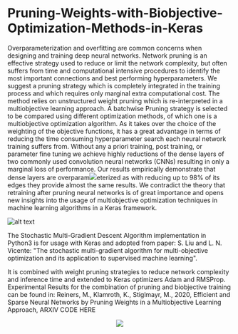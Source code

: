 # Pruning-Weights-with-Biobjective-Optimization-Methods-in-Keras
Overparameterization and overfitting are common concerns when designing and training deep neural networks. Network pruning is an effective strategy used to reduce or limit the network complexity, but often suffers from time and computational intensive procedures to identify the most important connections and best performing hyperparameters. We suggest a pruning strategy which is completely integrated in the training process and which requires only marginal extra computational cost. The method relies on unstructured weight pruning which is re-interpreted in a multiobjective learning approach. A batchwise Pruning strategy is selected to be compared using different optimization methods, of which one is a multiobjective optimization algorithm. As it takes over the choice of the weighting of the objective functions, it has a great advantage in terms of reducing the time consuming hyperparameter search each neural network training suffers from. Without any a priori training, post training, or parameter fine tuning we achieve highly reductions of the dense layers of two commonly used convolution neural networks (CNNs) resulting in only a marginal loss of performance. Our results empirically demonstrate that dense layers are overparam<img src="http://some_place.com/image.png" />eterized as with reducing up to 98% of its edges they provide almost the same results. We contradict the theory that retraining after pruning neural networks is of great importance and opens new insights into the usage of multiobjective optimization techniques in machine learning algorithms in a Keras framework.  

![alt text](https://github.com/malena1906/Pruning-Algorithms-with-SMGD-in-Keras/blob/master/Figure1TowardsEfficientNetworkArchitectures.png?raw=true)



The Stochastic Multi-Gradient Descent Algorithm implementation in Python3 is for usage with Keras and adopted from paper:
S. Liu and L. N. Vicente: "The stochastic multi-gradient algorithm for multi-objective optimization and its application to supervised machine learning". 

It is combined with weight pruning strategies to reduce network complexity and inference time and extended to Keras optimizers Adam and RMSProp.
Experimental Results for the combination of pruning and biobjective training can be found in: 
Reiners, M., Klamroth, K., Stiglmayr, M., 2020, Efficient and Sparse Neural Networks by Pruning Weights in a Multiobjective Learning Approach, ARXIV CODE HERE

<p align="center">
  <img src="https://github.com/malena1906/Pruning-Algorithms-with-SMGD-in-Keras/blob/master/pareto-front-with-knee.png?raw=true" />
</p>
